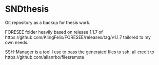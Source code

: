 # SNDthesis
<p>Git repository as a backup for thesis work.</p>
<p>FORESEE folder heavily based on release 1.1.7 of https://github.com/KlingFelix/FORESEE/releases/tag/v1.1.7 tailored to my own needs. </p>
<p>SSH-Manager is a tool I use to pass the generated files to ssh, all credit to https://github.com/allanrbo/filesremote  </p>
